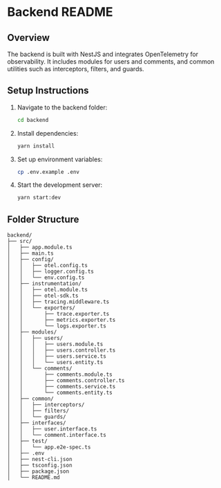 # Backend README

## Overview

The backend is built with NestJS and integrates OpenTelemetry for observability. It includes modules for users and comments, and common utilities such as interceptors, filters, and guards.

## Setup Instructions

1. Navigate to the backend folder:

   ```bash
   cd backend
   ```

2. Install dependencies:

   ```bash
   yarn install
   ```

3. Set up environment variables:

   ```bash
   cp .env.example .env
   ```

4. Start the development server:

   ```bash
   yarn start:dev
   ```

## Folder Structure

```
backend/
├── src/
│   ├── app.module.ts
│   ├── main.ts
│   ├── config/
│   │   ├── otel.config.ts
│   │   ├── logger.config.ts
│   │   └── env.config.ts
│   ├── instrumentation/
│   │   ├── otel.module.ts
│   │   ├── otel-sdk.ts
│   │   ├── tracing.middleware.ts
│   │   └── exporters/
│   │       ├── trace.exporter.ts
│   │       ├── metrics.exporter.ts
│   │       └── logs.exporter.ts
│   ├── modules/
│   │   ├── users/
│   │   │   ├── users.module.ts
│   │   │   ├── users.controller.ts
│   │   │   ├── users.service.ts
│   │   │   └── users.entity.ts
│   │   └── comments/
│   │       ├── comments.module.ts
│   │       ├── comments.controller.ts
│   │       ├── comments.service.ts
│   │       └── comments.entity.ts
│   ├── common/
│   │   ├── interceptors/
│   │   ├── filters/
│   │   └── guards/
│   ├── interfaces/
│   │   ├── user.interface.ts
│   │   └── comment.interface.ts
│   ├── test/
│   │   └── app.e2e-spec.ts
│   ├── .env
│   ├── nest-cli.json
│   ├── tsconfig.json
│   ├── package.json
│   └── README.md
```
